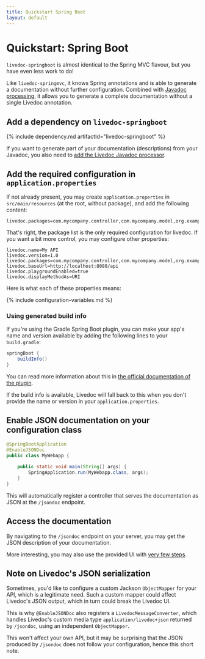 ```yaml
---
title: Quickstart Spring Boot
layout: default
---
```


# Quickstart: Spring Boot

`livedoc-springboot` is almost identical to the Spring MVC flavour, but you have even less work to do!

Like `livedoc-springmvc`, it knows Spring annotations and is able to generate a documentation without further 
configuration. Combined with [Javadoc processing](../javadoc-processing), it allows you to generate a complete 
documentation without a single Livedoc annotation.

## Add a dependency on `livedoc-springboot`

{% include dependency.md artifactId="livedoc-springboot" %}

If you want to generate part of your documentation (descriptions) from your Javadoc, you also need to 
[add the Livedoc Javadoc processor](../javadoc-processing).

## Add the required configuration in `application.properties`

If not already present, you may create `application.properties` in `src/main/resources` (at the root, without 
package), and add the following content:

```properties
livedoc.packages=com.mycompany.controller,com.mycompany.model,org.example.external.model
```

That's right, the package list is the only required configuration for livedoc.
If you want a bit more control, you may configure other properties:

```properties
livedoc.name=My API
livedoc.version=1.0
livedoc.packages=com.mycompany.controller,com.mycompany.model,org.example.external.model
livedoc.baseUrl=http://localhost:8080/api
livedoc.playgroundEnabled=true
livedoc.displayMethodAs=URI
```

Here is what each of these properties means:

{% include configuration-variables.md %}

### Using generated build info

If you're using the Gradle Spring Boot plugin, you can make your app's name and version available by adding the 
following lines to your `build.gradle`:

```groovy
springBoot {
    buildInfo()
}
```
You can read more information about this in 
[the official documentation of the plugin](https://docs.spring.io/spring-boot/docs/current/gradle-plugin/reference/html/#integrating-with-actuator-build-info).

If the build info is available, Livedoc will fall back to this when you don't provide the name or version in your 
`application.properties`. 

## Enable JSON documentation on your configuration class

```java
@SpringBootApplication
@EnableJSONDoc
public class MyWebapp {
    
    public static void main(String[] args) {
        SpringApplication.run(MyWebapp.class, args);
    }
}
```

This will automatically register a controller that serves the documentation as JSON at the `/jsondoc` endpoint.

## Access the documentation

By navigating to the `/jsondoc` endpoint on your server, you may get the JSON description of your documentation.

More interesting, you may also use the provided UI with [very few steps](../livedoc-ui).

## Note on Livedoc's JSON serialization

Sometimes, you'd like to configure a custom Jackson `ObjectMapper` for your API, which is a legitimate need. 
Such a custom mapper could affect Livedoc's JSON output, which in turn could break the Livedoc UI.

This is why `@EnableJSONDoc` also registers a `LivedocMessageConverter`, which handles Livedoc's custom media type 
`application/livedoc+json` returned by `/jsondoc`, using an independent `ObjectMapper`.

This won't affect your own API, but it may be surprising that the JSON produced by `/jsondoc` does not follow your 
configuration, hence this short note.
